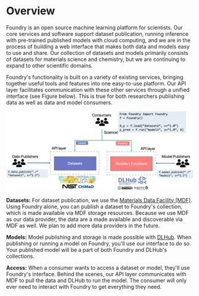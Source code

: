 # Overview

Foundry is an open source machine learning platform for scientists. Our core services and software support dataset publication, running inference with pre-trained published models with cloud computing, and we are in the process of building a web interface that makes both data and models easy to use and share. Our collection of datasets and models primarily consists of datasets for materials science and chemistry, but we are continuing to expand to other scientific domains.

Foundry's functionality is built on a variety of existing services, bringing together useful tools and features into one easy-to-use platform. Our API layer facilitates communication with these other services through a unified interface (see Figure below). This is true for both researchers publishing data as well as data and model consumers.

![](../../.gitbook/assets/foundry-overview.png)

**Datasets:** For dataset publication, we use the [Materials Data Facility (MDF)](https://materialsdatafacility.org). Using Foundry alone, you can publish a dataset to Foundry's collection, which is made available via MDF storage resources. Because we use MDF as our data provider, the data are a made available and discoverable via MDF as well. We plan to add more data providers in the future.

**Models:** Model publishing and storage is made possible with [DLHub](https://www.dlhub.org). When publishing or running a model on Foundry, you'll use our interface to do so. Your published model will be a part of both Foundry and DLHub's collections.

**Access:** When a consumer wants to access a dataset or model, they'll use Foundry's interface. Behind the scenes, our API layer communicates with MDF to pull the data and DLHub to run the model. The consumer will only ever need to interact with Foundry to get everything they need.



